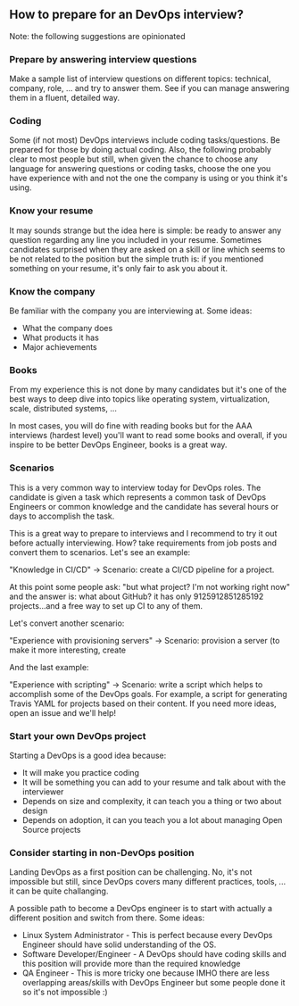## How to prepare for an DevOps interview?

Note: the following suggestions are opinionated

### Prepare by answering interview questions

Make a sample list of interview questions on different topics: technical, company, role, ... and try to answer them. See if you can manage answering them in a fluent, detailed way.

### Coding

Some (if not most) DevOps interviews include coding tasks/questions. Be prepared for those by doing actual coding.
Also, the following probably clear to most people but still, when given the chance to choose any language for answering questions or coding tasks, choose the one you have experience with and not the one the company is using or you think it's using.

### Know your resume

It may sounds strange but the idea here is simple: be ready to answer any question regarding any line you included in your resume.
Sometimes candidates surprised when they are asked on a skill or line which seems to be not related to the position but the simple truth is: if you mentioned something on your resume, it's only fair to ask you about it.

### Know the company

Be familiar with the company you are interviewing at. Some ideas:

  * What the company does
  * What products it has
  * Major achievements

### Books

From my experience this is not done by many candidates but it's one of the best ways to deep dive into topics like operating system, virtualization, scale, distributed systems, ...

In most cases, you will do fine with reading books but for the AAA interviews (hardest level) you'll want to read some books and overall, if you inspire to be better DevOps Engineer, books is a great way.

### Scenarios

This is a very common way to interview today for DevOps roles. The candidate is given a task which represents a common task of DevOps Engineers or common knowledge and the candidate has several hours or days to accomplish the task.<br>

This is a great way to prepare to interviews and I recommend to try it out before actually interviewing. How? take requirements from job posts and convert them to scenarios. Let's see an example:

"Knowledge in CI/CD" -> Scenario: create a CI/CD pipeline for a project.

At this point some people ask: "but what project? I'm not working right now" and the answer is: what about GitHub? it has only 9125912851285192 projects...and a free way to set up CI to any of them.

Let's convert another scenario:

"Experience with provisioning servers" -> Scenario: provision a server (to make it more interesting, create

And the last example:

"Experience with scripting" -> Scenario: write a script which helps to accomplish some of the DevOps goals. For example, a script for generating Travis YAML for projects based on their content. If you need more ideas, open an issue and we'll help!

### Start your own DevOps project

Starting a DevOps is a good idea because:

* It will make you practice coding
* It will be something you can add to your resume and talk about with the interviewer
* Depends on size and complexity, it can teach you a thing or two about design
* Depends on adoption, it can you teach you a lot about managing Open Source projects

### Consider starting in non-DevOps position

Landing DevOps as a first position can be challenging. No, it's not impossible but still, since DevOps covers many different practices, tools, ... it can be quite challanging.

A possible path to become a DevOps engineer is to start with actually a different position and switch from there. Some ideas:

* Linux System Administrator - This is perfect because every DevOps Engineer should have solid understanding of the OS.
* Software Developer/Engineer - A DevOps should have coding skills and this position will provide more than the required knowledge
* QA Engineer - This is more tricky one because IMHO there are less overlapping areas/skills with DevOps Engineer but some people done it so it's not impossible :)
